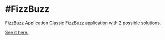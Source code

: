 #FizzBuzz
========

FizzBuzz Application
Classic FizzBuzz application with 2 possible solutions.

[See it here.](http://caseybennington.github.io/FizzBuzz/)
